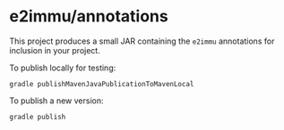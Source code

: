 # e2immu/annotations

This project produces a small JAR containing the `e2immu` annotations for inclusion in your project.

To publish locally for testing:
```
gradle publishMavenJavaPublicationToMavenLocal
```

To publish a new version:
```
gradle publish
```
